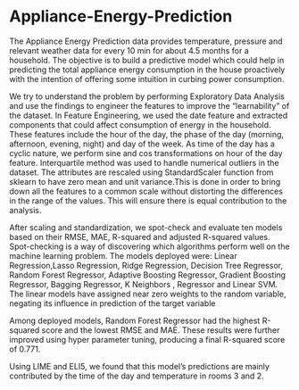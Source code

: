 # Appliance-Energy-Prediction
The Appliance Energy Prediction data provides temperature, pressure and relevant
weather data for every 10 min for about 4.5 months for a household. The objective is to
build a predictive model which could help in predicting the total appliance energy
consumption in the house proactively with the intention of offering some intuition in curbing
power consumption.


We try to understand the problem by performing Exploratory Data Analysis and use the
findings to engineer the features to improve the “learnability” of the dataset. In Feature
Engineering, we used the date feature and extracted components that could affect
consumption of energy in the household. These features include the hour of the day, the
phase of the day (morning, afternoon, evening, night) and day of the week. As time of the
day has a cyclic nature, we perform sine and cos transformations on hour of the day
feature. Interquartile method was used to handle numerical outliers in the dataset.
The attributes are rescaled using StandardScaler function from sklearn to have zero mean
and unit variance.This is done in order to bring down all the features to a common scale
without distorting the differences in the range of the values. This will ensure there is equal
contribution to the analysis.


After scaling and standardization, we spot-check and evaluate ten models based on their
RMSE, MAE, R-squared and adjusted R-squared values. Spot-checking is a way of
discovering which algorithms perform well on the machine learning problem. The models
deployed were: Linear Regression,Lasso Regression, Ridge Regression, Decision Tree
Regressor, Random Forest Regressor, Adaptive Boosting Regressor, Gradient Boosting
Regressor, Bagging Regressor, K Neighbors , Regressor and Linear SVM.
The linear models have assigned near zero weights to the random variable, negating its
influence in prediction of the target variable

Among deployed models, Random Forest Regressor had the highest R-squared score and
the lowest RMSE and MAE. These results were further improved using hyper parameter
tuning, producing a final R-squared score of 0.771. 

Using LIME and ELI5, we found that
this model’s predictions are mainly contributed by the time of the day and temperature in
rooms 3 and 2.

